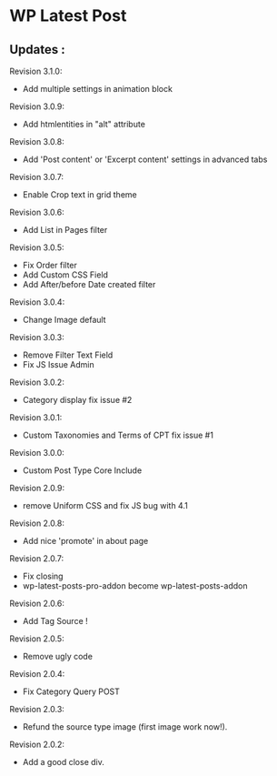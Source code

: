 WP Latest Post
==============

Updates :
---------
Revision 3.1.0:
* Add multiple settings in animation block

Revision 3.0.9:
* Add htmlentities in "alt" attribute

Revision 3.0.8:
* Add 'Post content' or 'Excerpt content' settings in advanced tabs

Revision 3.0.7:
* Enable Crop text in grid theme

Revision 3.0.6:
* Add List in Pages filter

Revision 3.0.5: 
* Fix Order filter
* Add Custom CSS Field
* Add After/before Date created filter

Revision 3.0.4:
* Change Image default

Revision 3.0.3:
* Remove Filter Text Field
* Fix JS Issue Admin

Revision 3.0.2:
* Category display fix issue #2

Revision 3.0.1:
* Custom Taxonomies and Terms of CPT fix issue #1

Revision 3.0.0:
* Custom Post Type Core Include

Revision 2.0.9:
 * remove Uniform CSS and fix JS bug with 4.1

Revision 2.0.8:
 * Add nice 'promote' in about page

Revision 2.0.7:
 * Fix closing <div>
 * wp-latest-posts-pro-addon become wp-latest-posts-addon
 
Revision 2.0.6:
 * Add Tag Source !

Revision 2.0.5:
 * Remove ugly code

Revision 2.0.4:
 * Fix Category Query POST

Revision 2.0.3:
 * Refund the source type image (first image work now!).

Revision 2.0.2:
 * Add a good close div.
 
